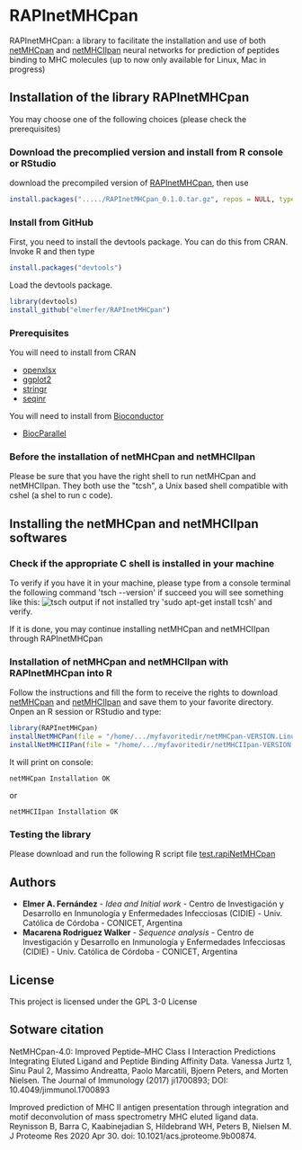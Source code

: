 # RAPInetMHCpan
RAPInetMHCpan: a library to facilitate the installation and use of both [netMHCpan](https://services.healthtech.dtu.dk/service.php?NetMHCpan-4.0) and [netMHCIIpan](https://services.healthtech.dtu.dk/service.php?NetMHCIIpan-3.2)  neural networks for prediction of peptides binding to MHC molecules (up to now only available for Linux,  Mac in progress)

## Installation of the library RAPInetMHCpan 
You may choose one of the following choices (please check the prerequisites)
### Download the precomplied version and install from R console or RStudio
download the precompiled version of [RAPInetMHCpan](https://github.com/elmerfer/RAPInetMHCpan/blob/master/RAPInetMHCpan_0.1.0.tar.gz), then use 
```R
install.packages("...../RAPInetMHCpan_0.1.0.tar.gz", repos = NULL, type = "source")
```
### Install from GitHub

First, you need to install the devtools package. You can do this from CRAN. Invoke R and then type
```R
install.packages("devtools")
```
Load the devtools package.
```R
library(devtools)
install_github("elmerfer/RAPInetMHCpan")
```

### Prerequisites
You will need to install from CRAN
* [openxlsx](https://cran.r-project.org/web/packages/openxlsx/index.html)
* [ggplot2](https://cran.r-project.org/web/packages/ggplot2/index.html)
* [stringr](https://cran.r-project.org/web/packages/stringr/index.html)
* [seqinr](https://cran.r-project.org/web/packages/seqinr/index.html)

You will need to install from [Bioconductor](http://www.bioconductor.org)
* [BiocParallel](https://bioconductor.org/packages/release/bioc/html/BiocParallel.html)
### Before the installation of netMHCpan and netMHCIIpan
Please be sure that you have the right shell to run netMHCpan and netMHCIIpan. They both use the "tcsh", a Unix based shell compatible with cshel (a shel to run c code).

## Installing the netMHCpan and netMHCIIpan softwares
### Check if the appropriate C shell is installed in your machine
To verify if you have it in your machine, please type from a console terminal the following command 
'tsch --version'
if succeed you will see something like this:
![tsch output](https://github.com/elmerfer/RAPInetMHCpan/blob/master/tsch.shell.png)
if not installed try 'sudo apt-get install tcsh' and verify. 

If it is done, you may continue installing netMHCpan and netMHCIIpan through RAPInetMHCpan
### Installation of netMHCpan and netMHCIIpan with RAPInetMHCpan into R
Follow the instructions and fill the form to receive the rights to download [netMHCpan](https://services.healthtech.dtu.dk/service.php?NetMHCpan-4.0) and [netMHCIIpan](https://services.healthtech.dtu.dk/service.php?NetMHCIIpan-3.2) and save them to your favorite directory.
Onpen an R session or RStudio and type:
```R
library(RAPInetMHCpan)
installNetMHCPan(file = "/home/.../myfavoritedir/netMHCpan-VERSION.Linux.tar.gz" , data = NULL, dir = "/where i whant/dir")
installNetMHCIIPan(file = "/home/.../myfavoritedir/netMHCIIpan-VERSION.Linux.tar.gz" , data = NULL, dir = "/where i whant/dir")
```
It will print on console:

`netMHCpan Installation OK`

or

`netMHCIIpan Installation OK`

### Testing the library
Please download and run the following R script file [test.rapiNetMHCpan](https://github.com/elmerfer/RAPInetMHCpan/blob/master/test.rapiNetMHCpan.R)
## Authors

* **Elmer A. Fernández** - *Idea and Initial work* - Centro de Investigación y Desarrollo en Inmunología y Enfermedades Infecciosas (CIDIE) - Univ. Católica de Córdoba - CONICET, Argentina 
* **Macarena Rodriguez Walker** - *Sequence analysis* - Centro de Investigación y Desarrollo en Inmunología y Enfermedades Infecciosas (CIDIE) - Univ. Católica de Córdoba - CONICET, Argentina 
## License

This project is licensed under the GPL 3-0 License 

## Sotware citation
NetMHCpan-4.0: Improved Peptide–MHC Class I Interaction Predictions Integrating Eluted Ligand and Peptide Binding Affinity Data. Vanessa Jurtz 1, Sinu Paul 2, Massimo Andreatta, Paolo Marcatili, Bjoern Peters, and Morten Nielsen. The Journal of Immunology (2017) ji1700893; DOI: 10.4049/jimmunol.1700893 

Improved prediction of MHC II antigen presentation through integration and motif deconvolution of mass spectrometry MHC eluted ligand data.
Reynisson B, Barra C, Kaabinejadian S, Hildebrand WH, Peters B, Nielsen M. J Proteome Res 2020 Apr 30. doi: 10.1021/acs.jproteome.9b00874.




